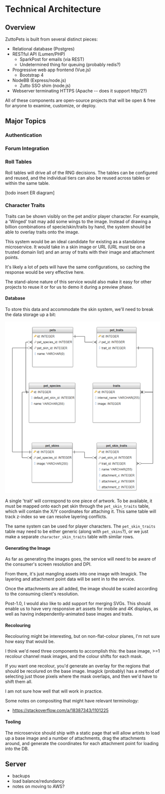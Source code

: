 # Technical Architecture
## Overview
ZuttoPets is built from several distinct pieces:

- Relational database (Postgres)
- RESTful API (Lumen/PHP)
	- SparkPost for emails (via REST)
	- Undetermined thing for queuing (probably redis?)
- Progressive web app frontend (Vue.js)
	- Bootstrap 4
- NodeBB (Express/node.js)
	- Zutto SSO shim (node.js)
- Webserver terminating HTTPS (Apache -- does it support http/2?)

All of these components are open-source projects that will be open & free for anyone to examine, customize, or deploy.

## Major Topics
### Authentication
### Forum Integration
### Roll Tables
Roll tables will drive all of the RNG decisions. The tables can be configured and reused, and the individual tiers can also be reused across tables or within the same table.

[todo insert ER diagram]

### Character Traits
Traits can be shown visibly on the pet and/or player character. For example, a 'Winged' trait may add some wings to the image. Instead of drawing a billion combinations of specie/skin/traits by hand, the system should be able to overlay traits onto the image.

This system would be an ideal candidate for existing as a standalone microservice. It would take in a skin image or URL (URL must be on a trusted domain list) and an array of traits with their image and attachment points.

It's likely a lot of pets will have the same configurations, so caching the response would be very effective here.

The stand-alone nature of this service would also make it easy for other projects to reuse it or for us to demo it during a preview phase.

#### Database
To store this data and accommodate the skin system, we'll need to break the data storage up a bit:

![Trait ER diagram](figures/trait_data_storage.png)

A single 'trait' will correspond to one piece of artwork. To be available, it must be mapped onto each pet skin through the `pet_skin_traits` table, which will contain the X/Y coordinates for attaching it. This same table will track z-index so we can resolve layering conflicts.

The same system can be used for player characters. The `pet_skin_traits` table may need to be either generic (along with `pet_skins`?), or we just make a separate `character_skin_traits` table with similar rows.

#### Generating the Image
As far as generating the images goes, the service will need to be aware of the consumer's screen resolution and DPI.

From there, it's just mangling assets into one image with Imagick. The layering and attachment point data will be sent in to the service.

Once the attachments are all added, the image should be scaled according to the consuming client's resolution.

Post-1.0, I would also like to add support for merging SVGs. This should enable us to have very responsive art assets for mobile and 4K displays, as well as having independently-animated base images and traits.

#### Recolouring
Recolouring might be interesting, but on non-flat-colour planes, I'm not sure how easy that would be.

I think we'd need three components to accomplish this: the base image, >=1 recolour channel mask images, and the colour shifts for each mask.

If you want one recolour, you'd generate an overlay for the regions that should be recolured on the base image. Imagick (probably) has a method of selecting just those pixels where the mask overlaps, and then we'd have to shift them all.

I am not sure how well that will work in practice.

Some notes on compositing that might have relevant terminology:

- https://stackoverflow.com/a/18387343/1101225


#### Tooling
The microservice should ship with a static page that will allow artists to load up a base image and a number of attachments, drag the attachments around, and generate the coordinates for each attachment point for loading into the DB.

## Server
- backups
- load balance/redundancy
- notes on moving to AWS?
